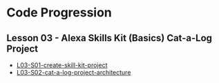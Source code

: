 # Code Progression

## Lesson 03 - Alexa Skills Kit (Basics) Cat-a-Log Project

* [L03-S01-create-skill-kit-project](/L03_S01)
* [L03-S02-cat-a-log-project-architecture](/L03_S02)
